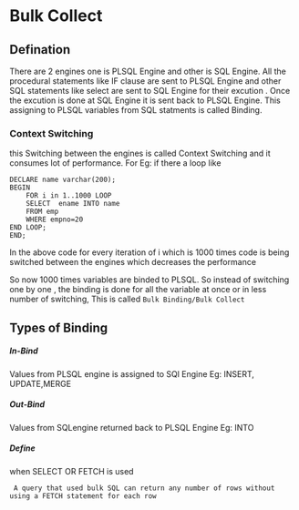 # Bulk Collect
## Defination
   There are 2 engines  one is PLSQL Engine and other is SQL Engine. All the procedural statements like IF clause are sent to PLSQL Engine and 
   other SQL statements like select are sent to SQL Engine for their excution .
   Once the excution is done at SQL Engine it is sent back to PLSQL Engine.
   This assigning to PLSQL variables from SQL statments is called Binding. 
### Context Switching
  this Switching between the engines is called Context Switching and it consumes lot of performance. 
  For Eg: if there a loop like 

  ```plsql
  DECLARE name varchar(200);
  BEGIN
      FOR i in 1..1000 LOOP
      SELECT  ename INTO name
      FROM emp
      WHERE empno=20
  END LOOP;
  END;
```
In the above code for every iteration of i which is 1000 times code is being switched between the engines which decreases the performance

So now 1000 times variables are binded to PLSQL.
So instead of switching one by one , the binding is done for all the variable at once or in less number of switching, This is called `Bulk Binding/Bulk Collect`

## Types of Binding

##### In-Bind
 Values from PLSQL engine is assigned to SQl Engine
 Eg: INSERT, UPDATE,MERGE

##### Out-Bind
Values from SQLengine returned back to PLSQL Engine
Eg: INTO

##### Define
when SELECT OR FETCH is used

` A query that used bulk SQL can return any number of rows without using a FETCH statement for each row`





